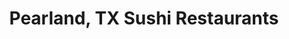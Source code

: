 ---
layout: city
title: Pearland, TX Sushi Restaurants
permalink: /texas/pearland/
stateAbbr: TX
stateName: Texas
cityName: Pearland

---